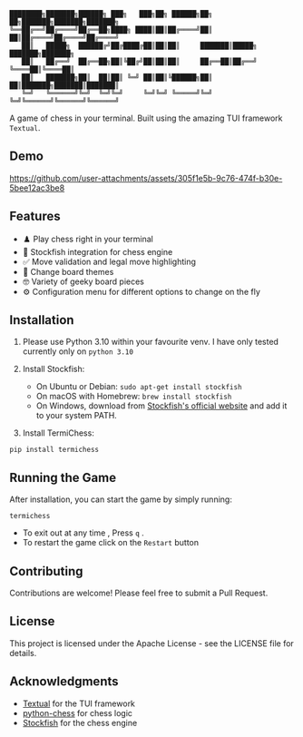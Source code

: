 

```
████████╗███████╗██████╗ ███╗   ███╗██╗ ██████╗██╗  ██╗███████╗███████╗███████╗
╚══██╔══╝██╔════╝██╔══██╗████╗ ████║██║██╔════╝██║  ██║██╔════╝██╔════╝██╔════╝
   ██║   █████╗  ██████╔╝██╔████╔██║██║██║     ███████║█████╗  ███████╗███████╗
   ██║   ██╔══╝  ██╔══██╗██║╚██╔╝██║██║██║     ██╔══██║██╔══╝  ╚════██║╚════██║
   ██║   ███████╗██║  ██║██║ ╚═╝ ██║██║╚██████╗██║  ██║███████╗███████║███████║
   ╚═╝   ╚══════╝╚═╝  ╚═╝╚═╝     ╚═╝╚═╝ ╚═════╝╚═╝  ╚═╝╚══════╝╚══════╝╚══════╝
```

A game of chess  in your terminal. Built using the amazing TUI framework `Textual`.

## Demo


https://github.com/user-attachments/assets/305f1e5b-9c76-474f-b30e-5bee12ac3be8

## Features

- ♟️ Play chess right in your terminal
- 🧠 Stockfish integration for chess engine
- ✅ Move validation and legal move highlighting
- 🎨 Change board themes
- 🤓 Variety of geeky board pieces
- ⚙️ Configuration menu for different options to change on the fly

## Installation

1. Please use Python 3.10 within your favourite venv. I have only tested currently only on `python 3.10`

2. Install Stockfish:

   - On Ubuntu or Debian: `sudo apt-get install stockfish`
   - On macOS with Homebrew: `brew install stockfish`
   - On Windows, download from [Stockfish's official website](https://stockfishchess.org/download/) and add it to your system PATH.

3. Install TermiChess:

`pip install termichess`

## Running the Game

After installation, you can start the game by simply running:

`termichess`

- To exit out at any time , Press `q` .
- To restart the game click on the `Restart` button

## Contributing

Contributions are welcome! Please feel free to submit a Pull Request.

## License

This project is licensed under the Apache License - see the LICENSE file for details.

## Acknowledgments

- [Textual](https://github.com/Textualize/textual) for the TUI framework
- [python-chess](https://github.com/niklasf/python-chess) for chess logic
- [Stockfish](https://stockfishchess.org/) for the chess engine
